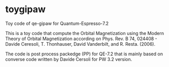 # toygipaw
Toy code of qe-gipaw for Quantum-Espresso-7.2

This is a toy code that compute the Orbital Magnetization using the Modern Theory of Orbital Magnetization according on
Phys. Rev. B 74, 024408 - Davide Ceresoli, T. Thonhauser, David Vanderbilt, and R. Resta. (2006).

The code is post process packedge (PP) for QE-7.2 that is mainly based on converse code written by Davide Cersoli for PW 3.2 version. 
